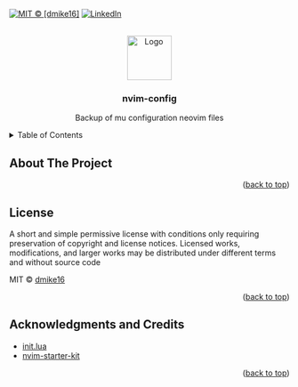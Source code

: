 <div id="top"></div>
<!--
*** Thanks for checking out the Best-README-Template. If you have a suggestion
*** that would make this better, please fork the repo and create a pull request
*** or simply open an issue with the tag "enhancement".
*** Don't forget to give the project a star!
*** Thanks again! Now go create something AMAZING! :D
-->

[![MIT © [dmike16]][license-shield]][license-url]
[![LinkedIn][linkedin-shield]][linkedin-url]
<!-- PROJECT LOGO -->
<br />
<div align="center">
  <a href="https://https://github.com/dmike16/nvim-config">
    <img src="images/logo.png" alt="Logo" width="80" height="80">
  </a>

<h3 align="center">nvim-config</h3>

  <p align="center">
    Backup of mu configuration neovim files
  </p>
</div>



<!-- TABLE OF CONTENTS -->
<details>
  <summary>Table of Contents</summary>
  <ol>
    <li>
      <a href="#about-the-project">About The Project</a>
    </li>
    <li><a href="#license">License</a></li>
    <li><a href="#acknowledgments">Acknowledgments</a></li>
  </ol>
</details>



<!-- ABOUT THE PROJECT -->
## About The Project

 
<p align="right">(<a href="#top">back to top</a>)</p>


<!-- LICENSE -->
## License

A short and simple permissive license with conditions only requiring preservation of copyright and license notices. Licensed works, modifications, and larger works may be distributed under different terms and without source code

MIT © [dmike16](./LICENSE)

<p align="right">(<a href="#top">back to top</a>)</p>

<!-- ACKNOWLEDGMENTS -->
## Acknowledgments and Credits

* [init.lua](https://github.com/ThePrimeagen/init.lua)
* [nvim-starter-kit](https://github.com/bcampolo/nvim-starter-kit)

<p align="right">(<a href="#top">back to top</a>)</p>

[license-shield]: https://img.shields.io/github/license/dmike16/nvim-config.svg?style=for-the-badge
[license-url]: https://github.com/dmike16/nvim-config/blob/main/LICENSE
[linkedin-shield]: https://img.shields.io/badge/-LinkedIn-black.svg?style=for-the-badge&logo=linkedin&colorB=555
[linkedin-url]: https://linkedin.com/in/michele-cipolla
